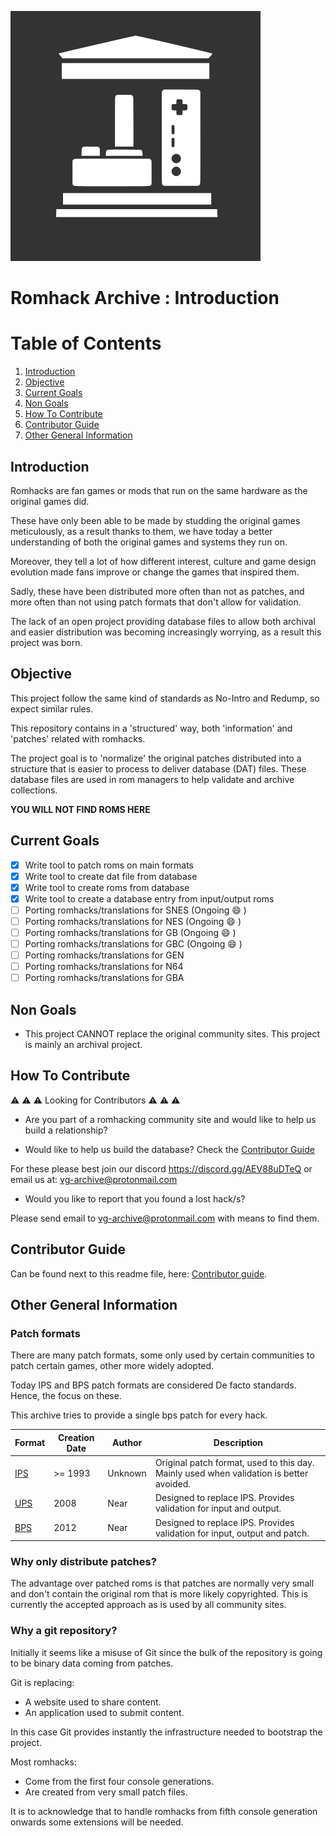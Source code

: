 ![videogame archive](./docs/brand/videogame-archive-(alt).png "Videogame Archive")

# Romhack Archive : Introduction

# Table of Contents
1. [Introduction](#Introduction)
2. [Objective](#Objective)
3. [Current Goals](#Current-Goals)
4. [Non Goals](#Non-Goals)
5. [How To Contribute](#How-To-Contribute)
6. [Contributor Guide](#Contributor-Guide)
7. [Other General Information](#Other-General-Information)

## Introduction
Romhacks are fan games or mods that run on the same hardware as the original games did.

These have only been able to be made by studding the original games meticulously, as a result thanks to them, we have today a better understanding of both the original games and systems they run on.

Moreover, they tell a lot of how different interest, culture and game design evolution made fans improve or change the games that inspired them.

Sadly, these have been distributed more often than not as patches, and more often than not using patch formats that don't allow for validation.

The lack of an open project providing database files to allow both archival and easier distribution was becoming increasingly worrying, as a result this project was born.

## Objective
This project follow the same kind of standards as No-Intro and Redump, so expect similar rules.

This repository contains in a 'structured' way, both 'information' and 'patches' related with romhacks.

The project goal is to 'normalize' the original patches distributed into a structure that is easier to process to deliver database (DAT) files. These database files are used in rom managers to help validate and archive collections.

**YOU WILL NOT FIND ROMS HERE**

## Current Goals

- [x] Write tool to patch roms on main formats
- [x] Write tool to create dat file from database
- [x] Write tool to create roms from database
- [x] Write tool to create a database entry from input/output roms
- [ ] Porting romhacks/translations for SNES (Ongoing 😄  )
- [ ] Porting romhacks/translations for NES (Ongoing 😄 )
- [ ] Porting romhacks/translations for GB (Ongoing 😄 )
- [ ] Porting romhacks/translations for GBC (Ongoing 😄 )
- [ ] Porting romhacks/translations for GEN
- [ ] Porting romhacks/translations for N64
- [ ] Porting romhacks/translations for GBA

## Non Goals

- This project CANNOT replace the original community sites. This project is mainly an archival project.

## How To Contribute

⚠ ⚠ ⚠ Looking for Contributors ⚠ ⚠ ⚠

- Are you part of a romhacking community site and would like to help us build a relationship?

- Would like to help us build the database? Check the [Contributor Guide](./CONTRIBUTOR-GUIDE.md)

For these please best join our discord https://discord.gg/AEV88uDTeQ or email us at: vg-archive@protonmail.com

- Would you like to report that you found a lost hack/s? 

Please send email to vg-archive@protonmail.com with means to find them.

## Contributor Guide

Can be found next to this readme file, here: [Contributor guide](./CONTRIBUTOR-GUIDE.md).

## Other General Information

### Patch formats
There are many patch formats, some only used by certain communities to patch certain games, other more widely adopted.

Today IPS and BPS patch formats are considered De facto standards. Hence, the focus on these.

This archive tries to provide a single bps patch for every hack.

| **Format**                      | **Creation Date** | **Author** | **Description**                                                                         |
|---------------------------------|-------------------|------------|-----------------------------------------------------------------------------------------|
| [IPS](./docs/ips/ips_spec.md)   | >= 1993           | Unknown    | Original patch format, used to this day. Mainly used when validation is better avoided. |
| [UPS](./docs/ups1/ups-spec.pdf) | 2008              | Near       | Designed to replace IPS. Provides validation for input and output.                      |
| [BPS](./docs/bps1/bps_spec.md)  | 2012              | Near       | Designed to replace IPS. Provides validation for input, output and patch.               |

### Why only distribute patches?
The advantage over patched roms is that patches are normally very small and don't contain the original rom that is more likely copyrighted. This is currently the accepted approach as is used by all community sites.

### Why a git repository?
Initially it seems like a misuse of Git since the bulk of the repository is going to be binary data coming from patches.

Git is replacing:
- A website used to share content.
- An application used to submit content.

In this case Git provides instantly the infrastructure needed to bootstrap the project.

Most romhacks:
- Come from the first four console generations.
- Are created from very small patch files.

It is to acknowledge that to handle romhacks from fifth console generation onwards some extensions will be needed.